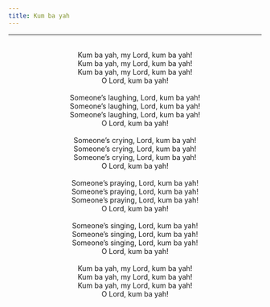 ```yaml
---
title: Kum ba yah
---
```


---
<center>
<br/>
Kum ba yah, my Lord, kum ba yah!<br/>
Kum ba yah, my Lord, kum ba yah!<br/>
Kum ba yah, my Lord, kum ba yah!<br/>
O Lord, kum ba yah!<br/>
<br/>
Someone’s laughing, Lord, kum ba yah!<br/>
Someone’s laughing, Lord, kum ba yah!<br/>
Someone’s laughing, Lord, kum ba yah!<br/>
O Lord, kum ba yah!<br/>
<br/>
Someone’s crying, Lord, kum ba yah!<br/>
Someone’s crying, Lord, kum ba yah!<br/>
Someone’s crying, Lord, kum ba yah!<br/>
O Lord, kum ba yah!<br/>
<br/>
Someone’s praying, Lord, kum ba yah!<br/>
Someone’s praying, Lord, kum ba yah!<br/>
Someone’s praying, Lord, kum ba yah!<br/>
O Lord, kum ba yah!<br/>
<br/>
Someone’s singing, Lord, kum ba yah!<br/>
Someone’s singing, Lord, kum ba yah!<br/>
Someone’s singing, Lord, kum ba yah!<br/>
O Lord, kum ba yah!<br/>
<br/>
Kum ba yah, my Lord, kum ba yah!<br/>
Kum ba yah, my Lord, kum ba yah!<br/>
Kum ba yah, my Lord, kum ba yah!<br/>
O Lord, kum ba yah!<br/>

</center>